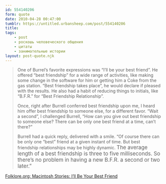 ```yaml
---
id: 554140206
form: quote
date: 2010-04-28 00:47:00
tumblr: https://untitled.urbansheep.com/post/554140206
title: 
tags:
    - post
    - роскошь человеческого общения
    - цитаты
    - занимательные истории
layout: post-quote.njk
---
```


<blockquote>
<p>One of Burrel&rsquo;s favorite expressions was “I&rsquo;ll be your best friend”. He offered “best friendship” for a wide range of activities, like making some change in the software for him or getting him a Coke from the gas station. “Best friendship takes place”, he would declare if pleased with the results. He also had a habit of reducing things to initials, like &ldquo;B.F.R.&rdquo; for “Best Friendship Relationship”.</p>

<p>Once, right after Burrell conferred best friendship upon me, I heard him offer best friendship to someone else, for a different favor. “Wait a second”, I challenged Burrell, “How can you give out best friendship to someone else? There can be only one best friend at a time, can&rsquo;t there?”</p>

<p>Burrell had a quick reply, delivered with a smile. “Of course there can be only one “best” friend at a given instant of time. But best friendship relationships may be highly dynamic. <big>The average length of a best friendship is three to five milliseconds. So there&rsquo;s no problem in having a new B.F.R. a second or two later.”</big></p>
</blockquote>

<a href="http://www.folklore.org/StoryView.py?project=Macintosh&amp;story=I'll_Be_Your_Best_Friend.txt">Folklore.org: Macintosh Stories: I&rsquo;ll Be Your Best Friend</a>
